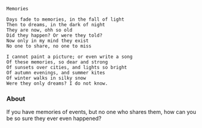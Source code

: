```
Memories

Days fade to memories, in the fall of light
Then to dreams, in the dark of night
They are now, ohh so old
Did they happen? Or were they told?
Now only in my mind they exist
No one to share, no one to miss

I cannot paint a picture; or even write a song
Of these memories, so dear and strong
Of sunsets over cities, and lights so bright
Of autumn evenings, and summer kites
Of winter walks in silky snow
Were they only dreams? I do not know.
```

### About
If you have memories of events, but no one who shares them, how can you be so sure they ever even happened?
